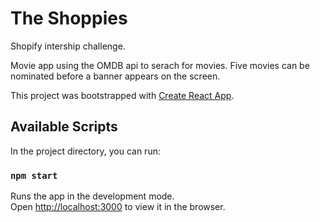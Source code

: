 <!-- @format -->

# The Shoppies

Shopify intership challenge.

Movie app using the OMDB api to serach for movies. Five movies can be nominated before a banner appears on the screen.

This project was bootstrapped with [Create React App](https://github.com/facebook/create-react-app).

## Available Scripts

In the project directory, you can run:

### `npm start`

Runs the app in the development mode.\
Open [http://localhost:3000](http://localhost:3000) to view it in the browser.
